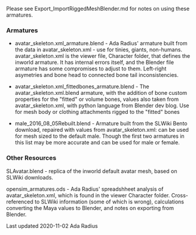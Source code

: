 Please see Export_ImportRiggedMeshBlender.md for notes on using these armatures. 

### Armatures
 * avatar_skeleton.xml_armature.blend - Ada Radius' armature built from the data in avatar_skeleton.xml - use for tinies, giants, non-humans. avatar_skeleton.xml is the viewer file, Character folder, that defines the inworld armature. It has internal errors itself, and the Blender file armature has some compromises to adjust to them. Left-right asymetries and bone head to connected bone tail inconsistencies. 
 
 * avatar_skeleton.xml_fittedbones_armature.blend - The avatar_skeleton.xml.blend armature, with the addition of bone custom properties for the "fitted" or volume bones, values also taken from avatar_skeleton.xml, with python language from Blender dev blog. Use for mesh body or clothing attachments rigged to the "fitted" bones
 
* male_2016_08_05Rebuilt.blend - Armature built from the SLWiki Bento download, repaired with values from avatar_skeleton.xml: can be used for mesh sized to the default male. Though the first two armatures in this list may be more accurate and can be used for male or female. 

### Other Resources

SLAvatar.blend - replica of the inworld default avatar mesh, based on SLWiki downloads. 

opensim_armatures.ods - Ada Radius' spreadshheet analysis of avatar_skeleton.xml, which is found in the viewer Character folder. Cross-referenced to SLWiki information (some of which is wrong), calculations converting the Maya values to Blender, and notes on exporting from Blender.

Last updated 2020-11-02 Ada Radius
